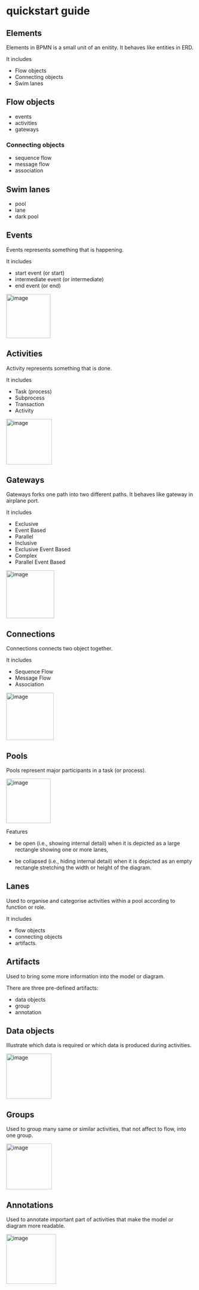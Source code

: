 # quickstart guide
## Elements
Elements in BPMN is a small unit of an enitity. It behaves like entities in ERD.

It includes 

+ Flow objects
+ Connecting objects
+ Swim lanes
  
## Flow objects
+ events
+ activities
+ gateways

### Connecting objects
+ sequence flow
+ message flow
+ association

## Swim lanes
+ pool
+ lane
+ dark pool

## Events
Events represents something that is happening.

It includes

+ start event (or start)
+ intermediate event (or intermediate)
+ end event (or end)

<img width="118" alt="image" src="https://github.com/user-attachments/assets/584f639a-fe0d-4e84-abc5-f3fbe60b21f8" />

## Activities
Activity represents something that is done.

It includes

+ Task (process)
+ Subprocess
+ Transaction
+ Activity

<img width="122" alt="image" src="https://github.com/user-attachments/assets/062c2251-c4d8-4081-8380-7a311489f678" />

## Gateways
Gateways forks one path into two different paths. It behaves like gateway in airplane port.

It includes

+ Exclusive
+ Event Based
+ Parallel
+ Inclusive
+ Exclusive Event Based
+ Complex
+ Parallel Event Based

<img width="128" alt="image" src="https://github.com/user-attachments/assets/5cf232f6-70e3-4db5-8e40-72480f493369" />

## Connections
Connections connects two object together.

It includes

+ Sequence Flow
+ Message Flow
+ Association

<img width="127" alt="image" src="https://github.com/user-attachments/assets/e5f2f8de-91cc-4994-a494-a77b284c8fff" />

## Pools
Pools represent major participants in a task (or process).

<img width="119" alt="image" src="https://github.com/user-attachments/assets/2df6b9b3-32ae-4357-8a72-e977f588b48c" />

Features
 
+ be open (i.e., showing internal detail) when it is depicted as a large rectangle showing one or more lanes,

+ be collapsed (i.e., hiding internal detail) when it is depicted as an empty rectangle stretching the width or height of the diagram.

## Lanes
Used to organise and categorise activities within a pool according to function or role.

It includes

+ flow objects
+ connecting objects
+ artifacts.

## Artifacts
Used to bring some more information into the model or diagram.

There are three pre-defined artifacts:

+ data objects
+ group
+ annotation

## Data objects
Illustrate which data is required or which data is produced during activities.

<img width="121" alt="image" src="https://github.com/user-attachments/assets/ad42092b-8eaa-4a5e-a83c-2d32c5a9ae5f" />

## Groups
Used to group many same or similar activities, that not affect to flow, into one group.

<img width="122" alt="image" src="https://github.com/user-attachments/assets/ddef269d-1640-4bce-9763-bdfbb8992700" />

## Annotations
Used to annotate important part of activities that make the model or diagram more readable.

<img width="133" alt="image" src="https://github.com/user-attachments/assets/eb652dcd-37d2-47a0-a4c6-be5e0b1fd640" />
